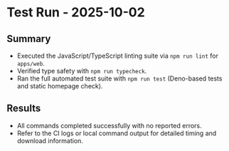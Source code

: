 # Test Run - 2025-10-02

## Summary

- Executed the JavaScript/TypeScript linting suite via `npm run lint` for
  `apps/web`.
- Verified type safety with `npm run typecheck`.
- Ran the full automated test suite with `npm run test` (Deno-based tests and
  static homepage check).

## Results

- All commands completed successfully with no reported errors.
- Refer to the CI logs or local command output for detailed timing and download
  information.
